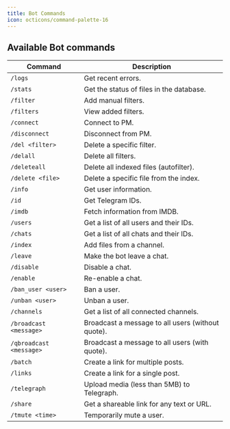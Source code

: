 ```yaml
---
title: Bot Commands
icon: octicons/command-palette-16
---
```


## Available Bot commands

| Command         | Description                                      |
|----------------|--------------------------------------------------|
| `/logs`        | Get recent errors.                               |
| `/stats`       | Get the status of files in the database.        |
| `/filter`      | Add manual filters.                             |
| `/filters`     | View added filters.                             |
| `/connect`     | Connect to PM.                                  |
| `/disconnect`  | Disconnect from PM.                            |
| `/del <filter>` | Delete a specific filter.                      |
| `/delall`      | Delete all filters.                             |
| `/deleteall`   | Delete all indexed files (autofilter).         |
| `/delete <file>` | Delete a specific file from the index.        |
| `/info`        | Get user information.                           |
| `/id`          | Get Telegram IDs.                               |
| `/imdb`        | Fetch information from IMDB.                   |
| `/users`       | Get a list of all users and their IDs.         |
| `/chats`       | Get a list of all chats and their IDs.         |
| `/index`       | Add files from a channel.                      |
| `/leave`       | Make the bot leave a chat.                     |
| `/disable`     | Disable a chat.                                |
| `/enable`      | Re-enable a chat.                              |
| `/ban_user <user>` | Ban a user.                                |
| `/unban <user>` | Unban a user.                                 |
| `/channels`    | Get a list of all connected channels.          |
| `/broadcast <message>` | Broadcast a message to all users (without quote). |
| `/qbroadcast <message>` | Broadcast a message to all users (with quote).    |
| `/batch`       | Create a link for multiple posts.              |
| `/links`       | Create a link for a single post.               |
| `/telegraph`   | Upload media (less than 5MB) to Telegraph.     |
| `/share`       | Get a shareable link for any text or URL.      |
| `/tmute <time>` | Temporarily mute a user.                      |
